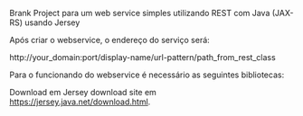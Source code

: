 
Brank Project para um web service simples utilizando REST com Java (JAX-RS) usando Jersey

Após criar o webservice, o endereço do serviço será:

http://your_domain:port/display-name/url-pattern/path_from_rest_class

Para o funcionando do webservice é necessário as seguintes bibliotecas:

Download em Jersey download site em https://jersey.java.net/download.html.


